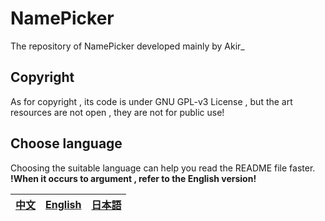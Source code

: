 # NamePicker
The repository of NamePicker developed mainly by Akir_
## Copyright
As for copyright , its code is under GNU GPL-v3 License , but the art resources are not open , they are not for public use!
## Choose language
Choosing the suitable language can help you read the README file faster.    
**!When it occurs to argument , refer to the English version!**

|[中文](https://github.com/AkirTech/NamePicker/blob/main/README_zh.md)|[English](https://github.com/AkirTech/NamePicker/blob/main/README_en.md)|[日本語](https://github.com/AkirTech/NamePicker/blob/main/README_ja.md)|
|--|--|--|  
